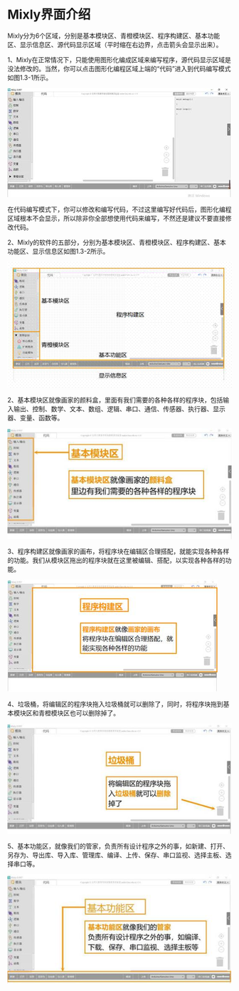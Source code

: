 # Mixly界面介绍

Mixly分为6个区域，分别是基本模块区、青橙模块区、程序构建区、基本功能区、显示信息区、源代码显示区域（平时缩在右边界，点击箭头会显示出来）。

1、Mixly在正常情况下，只能使用图形化编成区域来编写程序，源代码显示区域是没法修改的。当然，你可以点击图形化编程区域上端的“代码”进入到代码编写模式如图1.3-1所示。

![&#x56FE;1.3-1](../../.gitbook/assets/image038.jpg)

在代码编写模式下，你可以修改和编写代码，不过这里编写好代码后，图形化编程区域根本不会显示，所以除非你全部想使用代码来编写，不然还是建议不要直接修改代码。

2、Mixly的软件的五部分，分别为基本模块区、青橙模块区、程序构建区、基本功能区、显示信息区如图1.3-2所示。

![&#x56FE; 1.3-2](../../.gitbook/assets/image040.gif)

2、基本模块区就像画家的颜料盒，里面有我们需要的各种各样的程序块，包括输入输出、控制、数学、文本、数组、逻辑、串口、通信、传感器、执行器、显示器、变量、函数等。

![&#x56FE; 1.3-3](../../.gitbook/assets/image042.jpg)

3、程序构建区就像画家的画布，将程序块在编辑区合理搭配，就能实现各种各样的功能。我们从模块区拖出的程序块就在这里被编辑、搭配，以实现各种各样的功能。

![&#x56FE; 1.3-4](../../.gitbook/assets/image044.jpg)

4、垃圾桶，将编辑区的程序块拖入垃圾桶就可以删除了，同时，将程序块拖到基本模块区和青橙模块区也可以删除掉了。

![&#x56FE; 1.3-5](../../.gitbook/assets/image046.jpg)

5、基本功能区，就像我们的管家，负责所有设计程序之外的事，如新建、打开、另存为、导出库、导入库、管理库、编译、上传、保存、串口监视、选择主板、选择串口等。

![&#x56FE; 1.3-6](../../.gitbook/assets/image048.jpg)

